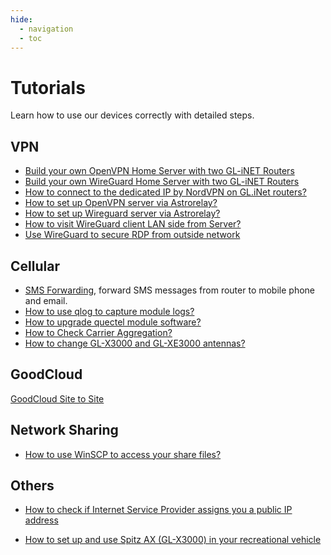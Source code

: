 ```yaml
---
hide:
  - navigation
  - toc
---
```


# Tutorials

Learn how to use our devices correctly with detailed steps.

## VPN

* [Build your own OpenVPN Home Server with two GL-iNET Routers](build_your_own_openvpn_home_server_with_two_glrouter.md)
* [Build your own WireGuard Home Server with two GL-iNET Routers](build_your_own_wireguard_home_server_with_two_glinet_routers.md)
* [How to connect to the dedicated IP by NordVPN on GL.iNet routers?](how_to_connect_to_the_dedicated_ip_by_nordvpn_on_glinet_routers.md)
* [How to set up OpenVPN server via Astrorelay?](how_to_set_up_openvpn_server_via_astrorelay.md)
* [How to set up Wireguard server via Astrorelay?](how_to_set_up_wireguard_server_via_astrorelay.md)
* [How to visit WireGuard client LAN side from Server?](wireguard_server_access_to_client_lan_side.md)
* [Use WireGuard to secure RDP from outside network](use_wireguard_to_secure_rdp_from_outside_network.md)

## Cellular

* [SMS Forwarding](sms_forwarding.md), forward SMS messages from router to mobile phone and email.
* [How to use qlog to capture module logs?](get_module_logs.md)
* [How to upgrade quectel module software?](upgrade_quectel_module_software.md)
* [How to Check Carrier Aggregation?](how_to_check_carrier_aggregation.md)
* [How to change GL-X3000 and GL-XE3000 antennas?](how_to_change_x3000_and_xe3000_antennas.md)


## GoodCloud

[GoodCloud Site to Site](goodcloud_site_to_site.md)

## Network Sharing

* [How to use WinSCP to access your share files?](winscp_share_file.md)

## Others

* [How to check if Internet Service Provider assigns you a public IP address](how_to_check_if_isp_assigns_you_a_public_ip_address.md)

* [How to set up and use Spitz AX (GL-X3000) in your recreational vehicle](how_to_set_up_and_use_spitz_ax_gl-x3000_in_your_recreational_vehicle.md)